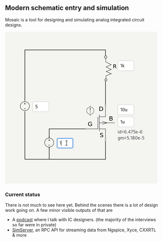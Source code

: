 ## Modern schematic entry and simulation

Mosaic is a tool for designing and simulating analog integrated circuit designs.

![demo](mosaic.gif)

### Current status

There is not much to see here yet. Behind the scenes there is a lot of design work going on. A few minor visible outputs of that are

* A [podcast](https://anchor.fm/pepijn-de-vos0) where I talk with IC designers. (the majority of the interviews so far were in private)
* [SimServer](https://github.com/NyanCAD/SimServer), an RPC API for streaming data from Ngspice, Xyce, CXXRTL & more
